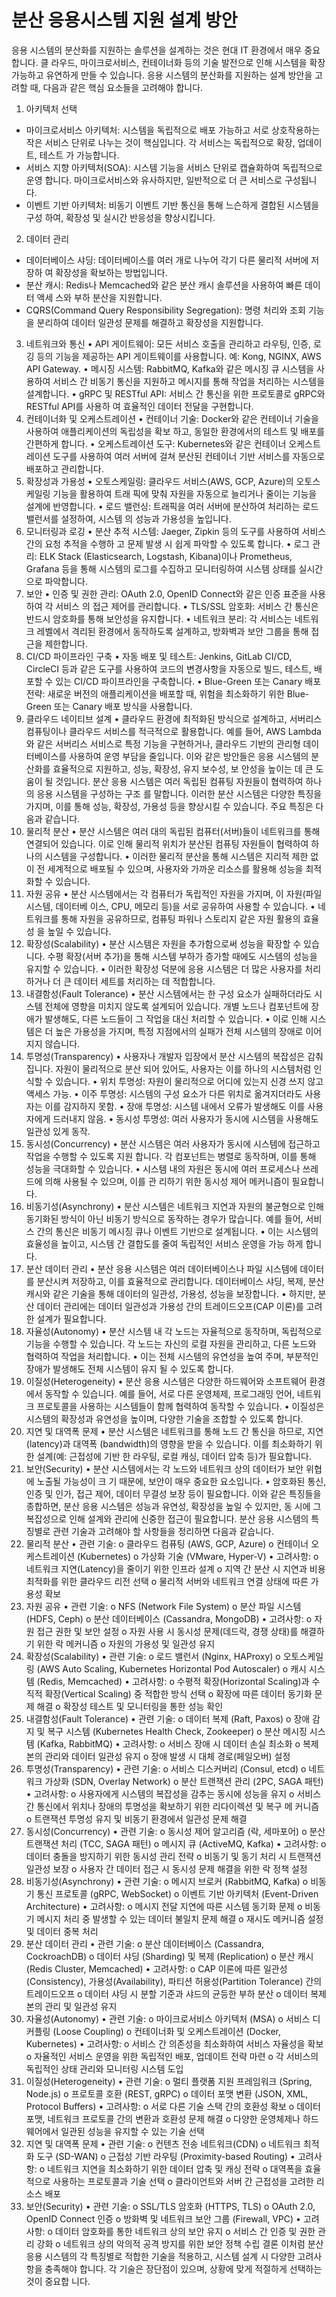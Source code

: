 # 분산 응용시스템 지원 설계 방안

응용 시스템의 분산화를 지원하는 솔루션을 설계하는 것은 현대 IT 환경에서 매우 중요합니다. 클
라우드, 마이크로서비스, 컨테이너화 등의 기술 발전으로 인해 시스템을 확장 가능하고 유연하게
만들 수 있습니다. 응용 시스템의 분산화를 지원하는 설계 방안을 고려할 때, 다음과 같은 핵심
요소들을 고려해야 합니다.
1. 아키텍처 선택
  - 마이크로서비스 아키텍처: 시스템을 독립적으로 배포 가능하고 서로 상호작용하는 작은
서비스 단위로 나누는 것이 핵심입니다. 각 서비스는 독립적으로 확장, 업데이트, 테스트
가 가능합니다.
  - 서비스 지향 아키텍처(SOA): 시스템 기능을 서비스 단위로 캡슐화하여 독립적으로 운영
합니다. 마이크로서비스와 유사하지만, 일반적으로 더 큰 서비스로 구성됩니다.
  - 이벤트 기반 아키텍처: 비동기 이벤트 기반 통신을 통해 느슨하게 결합된 시스템을 구성
하여, 확장성 및 실시간 반응성을 향상시킵니다.
2. 데이터 관리
  - 데이터베이스 샤딩: 데이터베이스를 여러 개로 나누어 각기 다른 물리적 서버에 저장하
여 확장성을 확보하는 방법입니다.
  - 분산 캐시: Redis나 Memcached와 같은 분산 캐시 솔루션을 사용하여 빠른 데이터 액세
스와 부하 분산을 지원합니다.
  - CQRS(Command Query Responsibility Segregation): 명령 처리와 조회 기능을 분리하여
데이터 일관성 문제를 해결하고 확장성을 지원합니다.
3. 네트워크와 통신
• API 게이트웨이: 모든 서비스 호출을 관리하고 라우팅, 인증, 로깅 등의 기능을 제공하는
API 게이트웨이를 사용합니다. 예: Kong, NGINX, AWS API Gateway.
• 메시징 시스템: RabbitMQ, Kafka와 같은 메시징 큐 시스템을 사용하여 서비스 간 비동기
통신을 지원하고 메시지를 통해 작업을 처리하는 시스템을 설계합니다.
• gRPC 및 RESTful API: 서비스 간 통신을 위한 프로토콜로 gRPC와 RESTful API를 사용하
여 효율적인 데이터 전달을 구현합니다.
4. 컨테이너화 및 오케스트레이션
• 컨테이너 기술: Docker와 같은 컨테이너 기술을 사용하여 애플리케이션의 독립성을 확보
하고, 동일한 환경에서의 테스트 및 배포를 간편하게 합니다.
• 오케스트레이션 도구: Kubernetes와 같은 컨테이너 오케스트레이션 도구를 사용하여 여러
서버에 걸쳐 분산된 컨테이너 기반 서비스를 자동으로 배포하고 관리합니다.
5. 확장성과 가용성
• 오토스케일링: 클라우드 서비스(AWS, GCP, Azure)의 오토스케일링 기능을 활용하여 트래
픽에 맞춰 자원을 자동으로 늘리거나 줄이는 기능을 설계에 반영합니다.
• 로드 밸런싱: 트래픽을 여러 서버에 분산하여 처리하는 로드 밸런서를 설정하여, 시스템
의 성능과 가용성을 높입니다.
6. 모니터링과 로깅
• 분산 추적 시스템: Jaeger, Zipkin 등의 도구를 사용하여 서비스 간의 요청 추적을 수행하
고 문제 발생 시 쉽게 파악할 수 있도록 합니다.
• 로그 관리: ELK Stack (Elasticsearch, Logstash, Kibana)이나 Prometheus, Grafana 등을 통해
시스템의 로그를 수집하고 모니터링하여 시스템 상태를 실시간으로 파악합니다.
7. 보안
• 인증 및 권한 관리: OAuth 2.0, OpenID Connect와 같은 인증 표준을 사용하여 각 서비스
의 접근 제어를 관리합니다.
• TLS/SSL 암호화: 서비스 간 통신은 반드시 암호화를 통해 보안성을 유지합니다.
• 네트워크 분리: 각 서비스는 네트워크 레벨에서 격리된 환경에서 동작하도록 설계하고,
방화벽과 보안 그룹을 통해 접근을 제한합니다.
8. CI/CD 파이프라인 구축
• 자동 배포 및 테스트: Jenkins, GitLab CI/CD, CircleCI 등과 같은 도구를 사용하여 코드의
변경사항을 자동으로 빌드, 테스트, 배포할 수 있는 CI/CD 파이프라인을 구축합니다.
• Blue-Green 또는 Canary 배포 전략: 새로운 버전의 애플리케이션을 배포할 때, 위험을
최소화하기 위한 Blue-Green 또는 Canary 배포 방식을 사용합니다.
9. 클라우드 네이티브 설계
• 클라우드 환경에 최적화된 방식으로 설계하고, 서버리스 컴퓨팅이나 클라우드 서비스를
적극적으로 활용합니다. 예를 들어, AWS Lambda와 같은 서버리스 서비스로 특정 기능을
구현하거나, 클라우드 기반의 관리형 데이터베이스를 사용하여 운영 부담을 줄입니다.
이와 같은 방안들은 응용 시스템의 분산화를 효율적으로 지원하고, 성능, 확장성, 유지 보수성, 보
안성을 높이는 데 큰 도움이 될 것입니다.
분산 응용 시스템은 여러 독립된 컴퓨팅 자원들이 협력하여 하나의 응용 시스템을 구성하는 구조
를 말합니다. 이러한 분산 시스템은 다양한 특징을 가지며, 이를 통해 성능, 확장성, 가용성 등을
향상시킬 수 있습니다. 주요 특징은 다음과 같습니다.
1. 물리적 분산
• 분산 시스템은 여러 대의 독립된 컴퓨터(서버)들이 네트워크를 통해 연결되어 있습니다.
이로 인해 물리적 위치가 분산된 컴퓨팅 자원들이 협력하여 하나의 시스템을 구성합니다.
• 이러한 물리적 분산을 통해 시스템은 지리적 제한 없이 전 세계적으로 배포될 수 있으며,
사용자와 가까운 리소스를 활용해 성능을 최적화할 수 있습니다.
2. 자원 공유
• 분산 시스템에서는 각 컴퓨터가 독립적인 자원을 가지며, 이 자원(파일 시스템, 데이터베
이스, CPU, 메모리 등)을 서로 공유하여 사용할 수 있습니다.
• 네트워크를 통해 자원을 공유하므로, 컴퓨팅 파워나 스토리지 같은 자원 활용의 효율성
을 높일 수 있습니다.
3. 확장성(Scalability)
• 분산 시스템은 자원을 추가함으로써 성능을 확장할 수 있습니다. 수평 확장(서버 추가)을
통해 시스템 부하가 증가할 때에도 시스템의 성능을 유지할 수 있습니다.
• 이러한 확장성 덕분에 응용 시스템은 더 많은 사용자를 처리하거나 더 큰 데이터 세트를
처리하는 데 적합합니다.
4. 내결함성(Fault Tolerance)
• 분산 시스템에서는 한 구성 요소가 실패하더라도 시스템 전체에 영향을 미치지 않도록
설계되어 있습니다. 개별 노드나 컴포넌트에 장애가 발생해도, 다른 노드들이 그 작업을
대신 처리할 수 있습니다.
• 이로 인해 시스템은 더 높은 가용성을 가지며, 특정 지점에서의 실패가 전체 시스템의
장애로 이어지지 않습니다.
5. 투명성(Transparency)
• 사용자나 개발자 입장에서 분산 시스템의 복잡성은 감춰집니다. 자원이 물리적으로 분산
되어 있어도, 사용자는 이를 하나의 시스템처럼 인식할 수 있습니다.
• 위치 투명성: 자원이 물리적으로 어디에 있는지 신경 쓰지 않고 액세스 가능.
• 이주 투명성: 시스템의 구성 요소가 다른 위치로 옮겨지더라도 사용자는 이를 감지하지
못함.
• 장애 투명성: 시스템 내에서 오류가 발생해도 이를 사용자에게 드러내지 않음.
• 동시성 투명성: 여러 사용자가 동시에 시스템을 사용해도 일관성 있게 동작.
6. 동시성(Concurrency)
• 분산 시스템은 여러 사용자가 동시에 시스템에 접근하고 작업을 수행할 수 있도록 지원
합니다. 각 컴포넌트는 병렬로 동작하며, 이를 통해 성능을 극대화할 수 있습니다.
• 시스템 내의 자원은 동시에 여러 프로세스나 쓰레드에 의해 사용될 수 있으며, 이를 관
리하기 위한 동시성 제어 메커니즘이 필요합니다.
7. 비동기성(Asynchrony)
• 분산 시스템은 네트워크 지연과 자원의 불균형으로 인해 동기화된 방식이 아닌 비동기
방식으로 동작하는 경우가 많습니다. 예를 들어, 서비스 간의 통신은 비동기 메시징 큐나
이벤트 기반으로 설계됩니다.
• 이는 시스템의 효율성을 높이고, 시스템 간 결합도를 줄여 독립적인 서비스 운영을 가능
하게 합니다.
8. 분산 데이터 관리
• 분산 응용 시스템은 여러 데이터베이스나 파일 시스템에 데이터를 분산시켜 저장하고,
이를 효율적으로 관리합니다. 데이터베이스 샤딩, 복제, 분산 캐시와 같은 기술을 통해
데이터의 일관성, 가용성, 성능을 보장합니다.
• 하지만, 분산 데이터 관리에는 데이터 일관성과 가용성 간의 트레이드오프(CAP 이론)를
고려한 설계가 필요합니다.
9. 자율성(Autonomy)
• 분산 시스템 내 각 노드는 자율적으로 동작하며, 독립적으로 기능을 수행할 수 있습니다.
각 노드는 자신의 로컬 자원을 관리하고, 다른 노드와 협력하여 작업을 처리합니다.
• 이는 전체 시스템의 유연성을 높여 주며, 부분적인 장애가 발생해도 전체 시스템이 유지
될 수 있도록 합니다.
10. 이질성(Heterogeneity)
• 분산 응용 시스템은 다양한 하드웨어와 소프트웨어 환경에서 동작할 수 있습니다. 예를
들어, 서로 다른 운영체제, 프로그래밍 언어, 네트워크 프로토콜을 사용하는 시스템들이
함께 협력하여 동작할 수 있습니다.
• 이질성은 시스템의 확장성과 유연성을 높이며, 다양한 기술을 조합할 수 있도록 합니다.
11. 지연 및 대역폭 문제
• 분산 시스템은 네트워크를 통해 노드 간 통신을 하므로, 지연(latency)과 대역폭
(bandwidth)의 영향을 받을 수 있습니다. 이를 최소화하기 위한 설계(예: 근접성에 기반
한 라우팅, 로컬 캐싱, 데이터 압축 등)가 필요합니다.
12. 보안(Security)
• 분산 시스템에서는 각 노드와 네트워크 상의 데이터가 보안 위협에 노출될 가능성이 크
기 때문에, 보안이 매우 중요한 요소입니다.
• 암호화된 통신, 인증 및 인가, 접근 제어, 데이터 무결성 보장 등이 필요합니다.
이와 같은 특징들을 종합하면, 분산 응용 시스템은 성능과 유연성, 확장성을 높일 수 있지만, 동
시에 그 복잡성으로 인해 설계와 관리에 신중한 접근이 필요합니다.
분산 응용 시스템의 특징별로 관련 기술과 고려해야 할 사항들을 정리하면 다음과 같습니다.
1. 물리적 분산
• 관련 기술:
o 클라우드 컴퓨팅 (AWS, GCP, Azure)
o 컨테이너 오케스트레이션 (Kubernetes)
o 가상화 기술 (VMware, Hyper-V)
• 고려사항:
o 네트워크 지연(Latency)을 줄이기 위한 인프라 설계
o 지역 간 분산 시 지연과 비용 최적화를 위한 클라우드 리전 선택
o 물리적 서버와 네트워크 연결 상태에 따른 가용성 확보
2. 자원 공유
• 관련 기술:
o NFS (Network File System)
o 분산 파일 시스템 (HDFS, Ceph)
o 분산 데이터베이스 (Cassandra, MongoDB)
• 고려사항:
o 자원 접근 권한 및 보안 설정
o 자원 사용 시 동시성 문제(데드락, 경쟁 상태)를 해결하기 위한 락 메커니즘
o 자원의 가용성 및 일관성 유지
3. 확장성(Scalability)
• 관련 기술:
o 로드 밸런서 (Nginx, HAProxy)
o 오토스케일링 (AWS Auto Scaling, Kubernetes Horizontal Pod Autoscaler)
o 캐시 시스템 (Redis, Memcached)
• 고려사항:
o 수평적 확장(Horizontal Scaling)과 수직적 확장(Vertical Scaling) 중 적합한 방식 선택
o 확장에 따른 데이터 동기화 문제 해결
o 확장성 테스트 및 모니터링을 통한 성능 확인
4. 내결함성(Fault Tolerance)
• 관련 기술:
o 데이터 복제 (Raft, Paxos)
o 장애 감지 및 복구 시스템 (Kubernetes Health Check, Zookeeper)
o 분산 메시징 시스템 (Kafka, RabbitMQ)
• 고려사항:
o 서비스 장애 시 데이터 손실 최소화
o 복제본의 관리와 데이터 일관성 유지
o 장애 발생 시 대체 경로(페일오버) 설정
5. 투명성(Transparency)
• 관련 기술:
o 서비스 디스커버리 (Consul, etcd)
o 네트워크 가상화 (SDN, Overlay Network)
o 분산 트랜잭션 관리 (2PC, SAGA 패턴)
• 고려사항:
o 사용자에게 시스템의 복잡성을 감추는 동시에 성능을 유지
o 서비스 간 통신에서 위치나 장애의 투명성을 확보하기 위한 리다이렉션 및 복구 메
커니즘
o 트랜잭션 투명성 유지 및 비동기 환경에서 일관성 문제 해결
6. 동시성(Concurrency)
• 관련 기술:
o 동시성 제어 알고리즘 (락, 세마포어)
o 분산 트랜잭션 처리 (TCC, SAGA 패턴)
o 메시지 큐 (ActiveMQ, Kafka)
• 고려사항:
o 데이터 충돌을 방지하기 위한 동시성 관리 전략
o 비동기 및 동기 처리 시 트랜잭션 일관성 보장
o 사용자 간 데이터 접근 시 동시성 문제 해결을 위한 락 정책 설정
7. 비동기성(Asynchrony)
• 관련 기술:
o 메시지 브로커 (RabbitMQ, Kafka)
o 비동기 통신 프로토콜 (gRPC, WebSocket)
o 이벤트 기반 아키텍처 (Event-Driven Architecture)
• 고려사항:
o 메시지 전달 지연에 따른 시스템 동기화 문제
o 비동기 메시지 처리 중 발생할 수 있는 데이터 불일치 문제 해결
o 재시도 메커니즘 설정 및 데이터 중복 처리
8. 분산 데이터 관리
• 관련 기술:
o 분산 데이터베이스 (Cassandra, CockroachDB)
o 데이터 샤딩 (Sharding) 및 복제 (Replication)
o 분산 캐시 (Redis Cluster, Memcached)
• 고려사항:
o CAP 이론에 따른 일관성(Consistency), 가용성(Availability), 파티션 허용성(Partition
Tolerance) 간의 트레이드오프
o 데이터 샤딩 시 분할 기준과 샤드의 균등한 부하 분산
o 데이터 복제본의 관리 및 일관성 유지
9. 자율성(Autonomy)
• 관련 기술:
o 마이크로서비스 아키텍처 (MSA)
o 서비스 디커플링 (Loose Coupling)
o 컨테이너화 및 오케스트레이션 (Docker, Kubernetes)
• 고려사항:
o 서비스 간 의존성을 최소화하여 서비스 자율성을 확보
o 자율적인 서비스 운영을 위한 독립적인 배포, 업데이트 전략 마련
o 각 서비스의 독립적인 상태 관리와 모니터링 시스템 도입
10. 이질성(Heterogeneity)
• 관련 기술:
o 멀티 플랫폼 지원 프레임워크 (Spring, Node.js)
o 프로토콜 호환 (REST, gRPC)
o 데이터 포맷 변환 (JSON, XML, Protocol Buffers)
• 고려사항:
o 서로 다른 기술 스택 간의 호환성 확보
o 데이터 포맷, 네트워크 프로토콜 간의 변환과 호환성 문제 해결
o 다양한 운영체제나 하드웨어에서 일관된 성능을 유지할 수 있는 기술 선택
11. 지연 및 대역폭 문제
• 관련 기술:
o 컨텐츠 전송 네트워크(CDN)
o 네트워크 최적화 도구 (SD-WAN)
o 근접성 기반 라우팅 (Proximity-based Routing)
• 고려사항:
o 네트워크 지연을 최소화하기 위한 데이터 압축 및 캐싱 전략
o 대역폭을 효율적으로 사용하는 프로토콜과 기술 선택
o 클라이언트와 서버 간 근접성을 고려한 리소스 배포
12. 보안(Security)
• 관련 기술:
o SSL/TLS 암호화 (HTTPS, TLS)
o OAuth 2.0, OpenID Connect 인증
o 방화벽 및 네트워크 보안 그룹 (Firewall, VPC)
• 고려사항:
o 데이터 암호화를 통한 네트워크 상의 보안 유지
o 서비스 간 인증 및 권한 관리 강화
o 네트워크 상의 악의적 공격 방지를 위한 보안 정책 수립
결론
이처럼 분산 응용 시스템의 각 특징별로 적합한 기술을 적용하고, 시스템 설계 시 다양한 고려사
항을 충족해야 합니다. 각 기술은 장단점이 있으며, 상황에 맞게 적절하게 선택하는 것이 중요합
니다.
